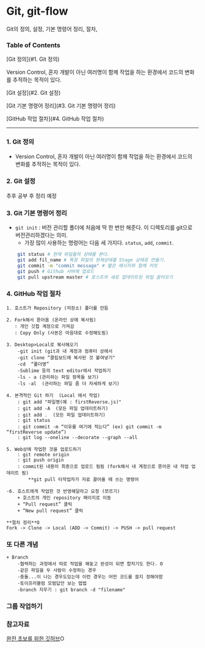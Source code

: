 # Git, git-flow 
Git의 정의, 설정, 기본 명령어 정리, 절차,

### Table of Contents
[Git 정의](#1. Git 정의)

Version Control, 혼자 개발이 아닌 여러명이 함께 작업을 하는 환경에서 코드의 변화를 추적하는 목적이 있다.
	  
[Git 설정](#2. Git 설정)

[Git 기본 명령어 정리](#3. Git 기본 명령어 정리)

[GitHub 작업 절차](#4. GitHub 작업 절차)

---

### 1. Git 정의
- Version Control, 혼자 개발이 아닌 여러명이 함께 작업을 하는 환경에서 코드의 변화를 추적하는 목적이 있다.

### 2. Git 설정
추후 공부 후 정리 예정

### 3. Git 기본 명령어 정리
+ `git init` : 버전 관리할 폴더에 처음에 딱 한 번만 해준다. 이 디렉토리를 git으로 버전관리하겠다는 의미.
	+ 가장 많이 사용하는 명령어는 다음 세 가지다. `status`, `add`, `commit`.

```sh
	git status # 현재 파일들의 상태를 본다.
	git add fil_name # 특정 파일의 현재상태를 Stage 상태로 만들기.
	git commit -m "commit message" # 짧은 메시지와 함께 커밋
	git push # Github 서버에 업로드
	git pull upstream master # 호스트의 새로 업데이트된 파일 끌어오기
```

 


### 4. GitHub 작업 절차
	1. 호스트가 Repository (저장소) 폴더를 만듬

	2. Fork해서 뜯어옴 (온라인 상에 복사됨)
	   : 개인 깃헙 계정으로 가져감
	   : Copy Only (사본은 마음대로 수정해도됨)

	3. Desktop>Local로 복사해오기 
		-git init (git과 내 계정과 컴퓨터 상에서 
		-git clone “클립보드에 복사된 것 붙여넣기"
		-cd  “폴더명”
		-Sublime 등의 text editor에서 작업하기
		-ls - a (관리하는 파일 항목들 보기)
 		-ls -al  (관리하는 파일 좀 더 자세하게 보기)

	4. 본격적인 Git 하기  (Local 에서 작업)
		: git add "파일명(예 : firstReverse.js)"
		: git add -A  (모든 파일 업데이트하기)
 		: git add .  (모든 파일 업데이트하기)
		: git status
		: git commit -m “이유를 여기에 적는다” (ex) git commit -m “firstReverse update”)
		: git log --oneline --decorate --graph --all

	5. Web상에 작업한 것을 업로드하기
		: git remote origin
		: git push origin
		: commit된 내용이 최종으로 업로드 됨됨 (fork해서 내 계정으로 뜯어온 내 작업 업데이트 됨)
			**git pull 타작업자가 자료 끌어올 때 쓰는 명령어

	-6. 호스트에게 작업한 것 반영해달라고 요청 (쪼르기)
		+ 호스트의 개인 repository 페이지로 이동
		+ “Pull request” 클릭
		+ “New pull request” 클릭
		
	**절차 정리**O
	Fork -> Clone -> Local (ADD -> Commit) -> PUSH -> pull request 



### 또 다른 개념
	+ Branch
		-협력하는 과정에서 따로 작업을 해놓고 완성이 되면 합치기도 한다. O
		-같은 파일을 두 사람이 수정하는 경우
		-충돌...이 나는 경우도있는데 이런 경우는 어떤 코드를 쓸지 정해야함
		-토이프러블럼 모범답안 보는 법법
		-branch 지우기 : git branch -d "filename"
### 그룹 작업하기
	


### 참고자료
[완전 초보를 위한 깃허브](http://nolboo.kim/blog/2013/10/06/github-for-beginner/)O
